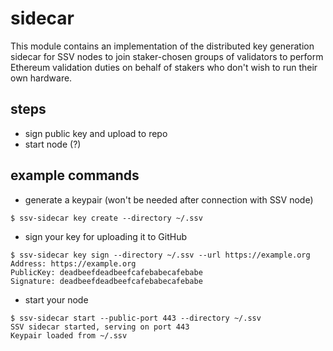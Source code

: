 # sidecar

This module contains an implementation of the distributed key generation sidecar for SSV nodes to join staker-chosen groups of validators to perform Ethereum validation duties on behalf of stakers who don't wish to run their own hardware.


## steps
- sign public key and upload to repo
- start node (?)


## example commands
- generate a keypair (won't be needed after connection with SSV node)
```shell
$ ssv-sidecar key create --directory ~/.ssv
```

- sign your key for uploading it to GitHub
```shell
$ ssv-sidecar key sign --directory ~/.ssv --url https://example.org
Address: https://example.org
PublicKey: deadbeefdeadbeefcafebabecafebabe
Signature: deadbeefdeadbeefcafebabecafebabe
```

- start your node
```shell
$ ssv-sidecar start --public-port 443 --directory ~/.ssv
SSV sidecar started, serving on port 443
Keypair loaded from ~/.ssv
```